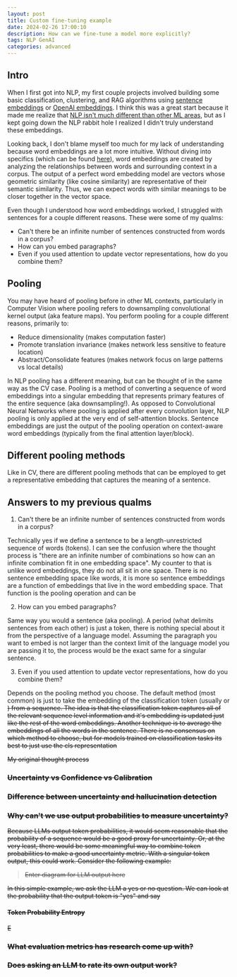 ```yaml
---
layout: post
title: Custom fine-tuning example
date: 2024-02-26 17:00:10
description: How can we fine-tune a model more explicitly?
tags: NLP GenAI 
categories: advanced
---
```


## Intro

When I first got into NLP, my first couple projects involved building some basic classification, clustering, and RAG algorithms using [sentence embeddings](https://www.sbert.net/) or [OpenAI embeddings](https://platform.openai.com/docs/guides/embeddings). I think this was a great start because it made me realize that [NLP isn't much different than other ML areas](), but as I kept going down the NLP rabbit hole I realized I didn't truly understand these embeddings. 

Looking back, I don't blame myself too much for my lack of understanding because word embeddings are a lot more intuitive. Without diving into specifics (which can be found [here]()), word embeddings are created by analyzing the relationships between words and surrounding context in a corpus. The output of a perfect word embedding model are vectors whose geometric similarity (like cosine similarity) are representative of their semantic similarity. Thus, we can expect words with similar meanings to be closer together in the vector space. 

Even though I understood how word embeddings worked, I struggled with sentences for a couple different reasons. These were some of my qualms: 
- Can't there be an infinite number of sentences constructed from words in a corpus?
- How can you embed paragraphs? 
- Even if you used attention to update vector representations, how do you combine them?

## Pooling

You may have heard of pooling before in other ML contexts, particularly in Computer Vision where pooling refers to downsampling convolutional kernel output (aka feature maps). You perform pooling for a couple different reasons, primarily to: 
- Reduce dimensionality (makes computation faster)
- Promote translation invariance (makes network less sensitive to feature location)
- Abstract/Consolidate features (makes network focus on large patterns vs local details)

In NLP pooling has a different meaning, but can be thought of in the same way as the CV case. Pooling is a method of converting a sequence of word embeddings into a singular embedding that represents primary features of the entire sequence (aka downsampling!). As opposed to Convolutional Neural Networks where pooling is applied after every convolution layer, NLP pooling is only applied at the very end of self-attention blocks. Sentence embeddings are just the output of the pooling operation on context-aware word embeddings (typically from the final attention layer/block). 

## Different pooling methods 

Like in CV, there are different pooling methods that can be employed to get a representative embedding that captures the meaning of a sentence. 

## Answers to my previous qualms 
1. Can't there be an infinite number of sentences constructed from words in a corpus?

Technically yes if we define a sentence to be a length-unrestricted sequence of words (tokens). I can see the confusion where the thought process is "there are an infinite number of combinations so how can an infinite combination fit in one embedding space". My counter to that is unlike word embeddings, they do not all sit in one space. There is no sentence embedding space like words, it is more so sentence embeddings are a function of embeddings that live in the word embedding space. That function is the pooling operation and can be 

2. How can you embed paragraphs? 

Same way you would a sentence (aka pooling). A period (what delimits sentences from each other) is just a token, there is nothing special about it from the perspective of a language model. Assuming the paragraph you want to embed is not larger than the context limit of the language model you are passing it to, the process would be the exact same for a singular sentence. 

3. Even if you used attention to update vector representations, how do you combine them?

Depends on the pooling method you choose. The default method (most common) is just to take the embedding of the classification token (usually <cls> or <s>) from a sequence. The idea is that the classification token captures all of the relevant sequence level information and it's embedding is updated just like the rest of the word embeddings. Another technique is to average the embeddings of all the words in the sentence. There is no consensus on which method to choose, but for models trained on classification tasks its best to just use the cls representation
 

My original thought process 

### Uncertainty vs Confidence vs Calibration





### Difference between uncertainty and hallucination detection

### Why can't we use output probabilities to measure uncertainty?

Because LLMs output token probabilities, it would seem reasonable that the probability of a sequence would be a good proxy for uncertainty. Or, at the very least, there would be some meaningful way to combine token probabilities to make a good uncertainty metric. With a singular token output, this could work. Consider the following example: 

> Enter diagram for LLM output here

In this simple example, we ask the LLM a yes or no question. We can look at the probability that the output token is "yes" and say 

#### Token Probability Entropy
E

### What evaluation metrics has research come up with? 

### Does asking an LLM to rate its own output work?

### 